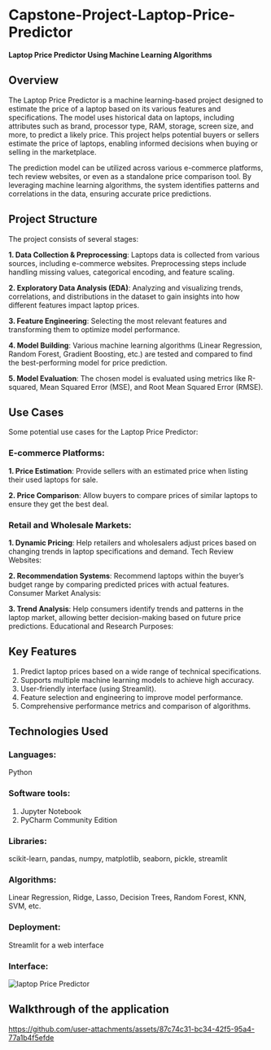 # Capstone-Project-Laptop-Price-Predictor
**Laptop Price Predictor Using Machine Learning Algorithms**

## Overview
The Laptop Price Predictor is a machine learning-based project designed to estimate the price of a laptop based on its various features and specifications. The model uses historical data on laptops, including attributes such as brand, processor type, RAM, storage, screen size, and more, to predict a likely price. This project helps potential buyers or sellers estimate the price of laptops, enabling informed decisions when buying or selling in the marketplace.

The prediction model can be utilized across various e-commerce platforms, tech review websites, or even as a standalone price comparison tool. By leveraging machine learning algorithms, the system identifies patterns and correlations in the data, ensuring accurate price predictions.

## Project Structure
The project consists of several stages:

**1. Data Collection & Preprocessing**: Laptops data is collected from various sources, including e-commerce websites. Preprocessing steps include handling missing values, categorical encoding, and feature scaling.

**2. Exploratory Data Analysis (EDA)**: Analyzing and visualizing trends, correlations, and distributions in the dataset to gain insights into how different features impact laptop prices.

**3. Feature Engineering**: Selecting the most relevant features and transforming them to optimize model performance.

**4. Model Building**: Various machine learning algorithms (Linear Regression, Random Forest, Gradient Boosting, etc.) are tested and compared to find the best-performing model for price prediction.

**5. Model Evaluation**: The chosen model is evaluated using metrics like R-squared, Mean Squared Error (MSE), and Root Mean Squared Error (RMSE).

## Use Cases
Some potential use cases for the Laptop Price Predictor:

### E-commerce Platforms:

**1. Price Estimation**: Provide sellers with an estimated price when listing their used laptops for sale.

**2. Price Comparison**: Allow buyers to compare prices of similar laptops to ensure they get the best deal.

### Retail and Wholesale Markets:

**1. Dynamic Pricing**: Help retailers and wholesalers adjust prices based on changing trends in laptop specifications and demand.
Tech Review Websites:

**2. Recommendation Systems**: Recommend laptops within the buyer’s budget range by comparing predicted prices with actual features.
Consumer Market Analysis:

**3. Trend Analysis**: Help consumers identify trends and patterns in the laptop market, allowing better decision-making based on future price predictions.
Educational and Research Purposes:

## Key Features

1. Predict laptop prices based on a wide range of technical specifications.
2. Supports multiple machine learning models to achieve high accuracy.
3. User-friendly interface (using Streamlit).
4. Feature selection and engineering to improve model performance.
5. Comprehensive performance metrics and comparison of algorithms.

## Technologies Used

### Languages:
Python
### Software tools:
1. Jupyter Notebook
2. PyCharm Community Edition
### Libraries:
scikit-learn, pandas, numpy, matplotlib, seaborn, pickle, streamlit
### Algorithms:
Linear Regression, Ridge, Lasso, Decision Trees, Random Forest, KNN, SVM, etc.
### Deployment:
Streamlit for a web interface

### Interface:
![laptop Price Predictor](https://github.com/user-attachments/assets/5e55401e-82aa-48d5-937d-a6e2f17907d0)

## Walkthrough of the application
https://github.com/user-attachments/assets/87c74c31-bc34-42f5-95a4-77a1b4f5efde

